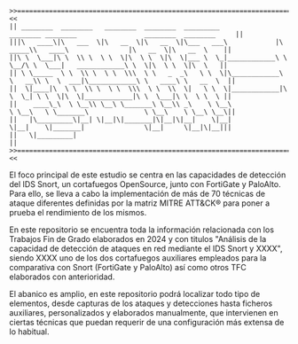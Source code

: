    >>===========================================================================================================================<<
    || ________  ________   ________  ________  _________               ________ ________                 ________  ________     ||
    |||\   ____\|\   ___  \|\   __  \|\   __  \|\___   ___\            |\  _____\\   ____\               |\   __  \|\   __  \    ||
    ||\ \  \___|\ \  \\ \  \ \  \|\  \ \  \|\  \|___ \  \_|____________\ \  \__/\ \  \___|   ____________\ \  \|\  \ \  \|\  \   ||
    || \ \_____  \ \  \\ \  \ \  \\\  \ \   _  _\   \ \  \|\____________\ \   __\\ \  \  ___|\____________\ \   ____\ \   __  \  ||
    ||  \|____|\  \ \  \\ \  \ \  \\\  \ \  \\  \|   \ \  \|____________|\ \  \_| \ \  \|\  \|____________|\ \  \___|\ \  \ \  \ ||
    ||    ____\_\  \ \__\\ \__\ \_______\ \__\\ _\    \ \__\              \ \__\   \ \_______\              \ \__\    \ \__\ \__\||
    ||   |\_________\|__| \|__|\|_______|\|__|\|__|    \|__|               \|__|    \|_______|               \|__|     \|__|\|__|||
    ||   \|_________|                                                                                                            ||
    >>===========================================================================================================================<<

El foco principal de este estudio se centra en las capacidades de detección del IDS Snort, un cortafuegos OpenSource, junto con FortiGate y PaloAlto. Para ello, se lleva a cabo la implementación de más de 70 técnicas de 
ataque diferentes definidas por la matriz MITRE ATT&CK® para poner a prueba el rendimiento de los mismos.

En este repositorio se encuentra toda la información relacionada con los Trabajos Fin de Grado elaborados en 2024 y con titulos "Análisis de la capacidad de detección de ataques en red mediante el IDS Snort y XXXX", siendo XXXX uno de los dos cortafuegos auxiliares empleados para la comparativa con Snort (FortiGate y PaloAlto) así como otros TFC elaborados con anterioridad. 

El abanico es amplio, en este repositorio podrá localizar todo tipo de elementos, desde capturas de los ataques y detecciones hasta ficheros auxiliares, personalizados y elaborados manualmente,
que intervienen en ciertas técnicas que puedan requerir de una configuración más extensa de lo 
habitual.


